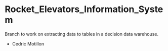 # Rocket_Elevators_Information_System

Branch to work on extracting data to tables in a decision data warehouse.

- Cedric Motillon